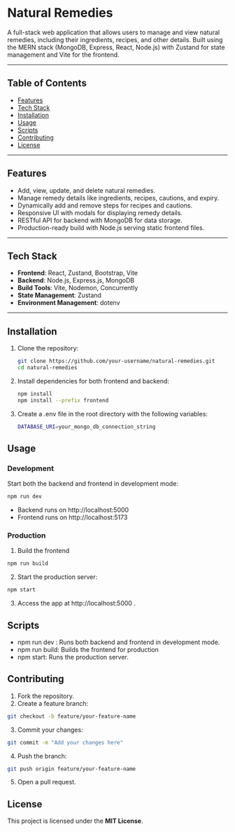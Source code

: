 # **Natural Remedies**

A full-stack web application that allows users to manage and view natural remedies, including their ingredients, recipes, and other details. Built using the MERN stack (MongoDB, Express, React, Node.js) with Zustand for state management and Vite for the frontend.

---

## **Table of Contents**

- [Features](#features)
- [Tech Stack](#tech-stack)
- [Installation](#installation)
- [Usage](#usage)
- [Scripts](#scripts)
- [Contributing](#contributing)
- [License](#license)

---

## **Features**

- Add, view, update, and delete natural remedies.
- Manage remedy details like ingredients, recipes, cautions, and expiry.
- Dynamically add and remove steps for recipes and cautions.
- Responsive UI with modals for displaying remedy details.
- RESTful API for backend with MongoDB for data storage.
- Production-ready build with Node.js serving static frontend files.

---

## **Tech Stack**

- **Frontend**: React, Zustand, Bootstrap, Vite
- **Backend**: Node.js, Express.js, MongoDB
- **Build Tools**: Vite, Nodemon, Concurrently
- **State Management**: Zustand
- **Environment Management**: dotenv

---

## **Installation**

1. Clone the repository:
   ```bash
   git clone https://github.com/your-username/natural-remedies.git
   cd natural-remedies
   ```
2. Install dependencies for both frontend and backend:
   ```bash
   npm install
   npm install --prefix frontend
   ```
3. Create a .env file in the root directory with the following variables:
   ```bash
   DATABASE_URI=your_mongo_db_connection_string
   ```

## **Usage**
### **Development**
Start both the backend and frontend in development mode:
```bash
npm run dev
```

- Backend runs on http://localhost:5000
- Frontend runs on http://localhost:5173

### **Production**
1. Build the frontend
 ```bash
 npm run build
 ```
2. Start the production server:
 ```bash
 npm start
 ```
3. Access the app at http://localhost:5000 .

## **Scripts**
- npm run dev : Runs both backend and frontend in development mode.
- npm run build: Builds the frontend for production
- npm start: Runs the production server.

## **Contributing**
1. Fork the repository.
2. Create a feature branch:
 ```bash
 git checkout -b feature/your-feature-name
 ```
3. Commit your changes:
 ```bash
 git commit -m "Add your changes here"
 ```

4. Push the branch:
 ```bash
 git push origin feature/your-feature-name
 ```

5. Open a pull request.

## **License**

This project is licensed under the **MIT License**.
